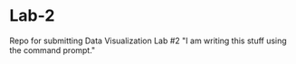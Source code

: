 # Lab-2
Repo for submitting Data Visualization Lab #2
"I am writing this stuff using the command prompt." 

